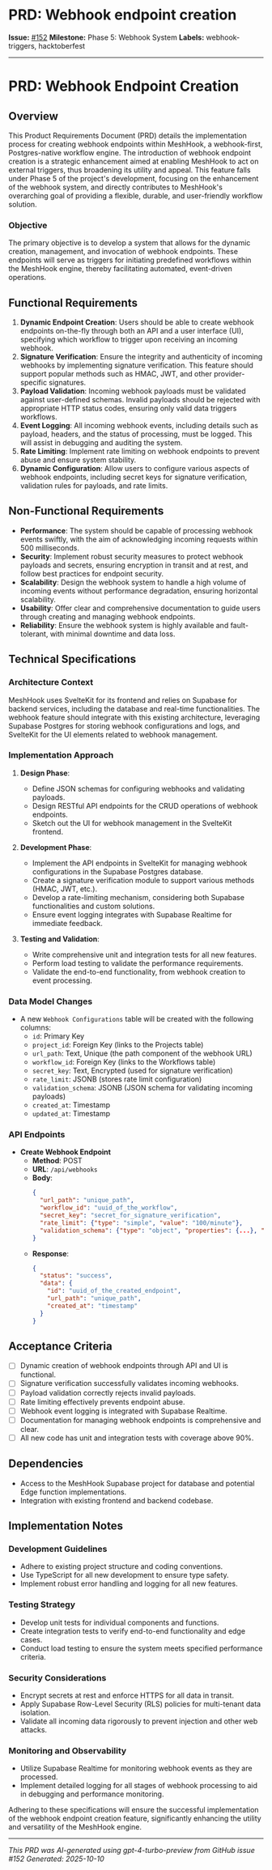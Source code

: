 # PRD: Webhook endpoint creation

**Issue:** [#152](https://github.com/profullstack/meshhook/issues/152)
**Milestone:** Phase 5: Webhook System
**Labels:** webhook-triggers, hacktoberfest

---

# PRD: Webhook Endpoint Creation

## Overview

This Product Requirements Document (PRD) details the implementation process for creating webhook endpoints within MeshHook, a webhook-first, Postgres-native workflow engine. The introduction of webhook endpoint creation is a strategic enhancement aimed at enabling MeshHook to act on external triggers, thus broadening its utility and appeal. This feature falls under Phase 5 of the project's development, focusing on the enhancement of the webhook system, and directly contributes to MeshHook's overarching goal of providing a flexible, durable, and user-friendly workflow solution.

### Objective

The primary objective is to develop a system that allows for the dynamic creation, management, and invocation of webhook endpoints. These endpoints will serve as triggers for initiating predefined workflows within the MeshHook engine, thereby facilitating automated, event-driven operations.

## Functional Requirements

1. **Dynamic Endpoint Creation**: Users should be able to create webhook endpoints on-the-fly through both an API and a user interface (UI), specifying which workflow to trigger upon receiving an incoming webhook.
2. **Signature Verification**: Ensure the integrity and authenticity of incoming webhooks by implementing signature verification. This feature should support popular methods such as HMAC, JWT, and other provider-specific signatures.
3. **Payload Validation**: Incoming webhook payloads must be validated against user-defined schemas. Invalid payloads should be rejected with appropriate HTTP status codes, ensuring only valid data triggers workflows.
4. **Event Logging**: All incoming webhook events, including details such as payload, headers, and the status of processing, must be logged. This will assist in debugging and auditing the system.
5. **Rate Limiting**: Implement rate limiting on webhook endpoints to prevent abuse and ensure system stability.
6. **Dynamic Configuration**: Allow users to configure various aspects of webhook endpoints, including secret keys for signature verification, validation rules for payloads, and rate limits.

## Non-Functional Requirements

- **Performance**: The system should be capable of processing webhook events swiftly, with the aim of acknowledging incoming requests within 500 milliseconds.
- **Security**: Implement robust security measures to protect webhook payloads and secrets, ensuring encryption in transit and at rest, and follow best practices for endpoint security.
- **Scalability**: Design the webhook system to handle a high volume of incoming events without performance degradation, ensuring horizontal scalability.
- **Usability**: Offer clear and comprehensive documentation to guide users through creating and managing webhook endpoints.
- **Reliability**: Ensure the webhook system is highly available and fault-tolerant, with minimal downtime and data loss.

## Technical Specifications

### Architecture Context

MeshHook uses SvelteKit for its frontend and relies on Supabase for backend services, including the database and real-time functionalities. The webhook feature should integrate with this existing architecture, leveraging Supabase Postgres for storing webhook configurations and logs, and SvelteKit for the UI elements related to webhook management.

### Implementation Approach

1. **Design Phase**:
    - Define JSON schemas for configuring webhooks and validating payloads.
    - Design RESTful API endpoints for the CRUD operations of webhook endpoints.
    - Sketch out the UI for webhook management in the SvelteKit frontend.

2. **Development Phase**:
    - Implement the API endpoints in SvelteKit for managing webhook configurations in the Supabase Postgres database.
    - Create a signature verification module to support various methods (HMAC, JWT, etc.).
    - Develop a rate-limiting mechanism, considering both Supabase functionalities and custom solutions.
    - Ensure event logging integrates with Supabase Realtime for immediate feedback.

3. **Testing and Validation**:
    - Write comprehensive unit and integration tests for all new features.
    - Perform load testing to validate the performance requirements.
    - Validate the end-to-end functionality, from webhook creation to event processing.

### Data Model Changes

- A new `Webhook Configurations` table will be created with the following columns:
  - `id`: Primary Key
  - `project_id`: Foreign Key (links to the Projects table)
  - `url_path`: Text, Unique (the path component of the webhook URL)
  - `workflow_id`: Foreign Key (links to the Workflows table)
  - `secret_key`: Text, Encrypted (used for signature verification)
  - `rate_limit`: JSONB (stores rate limit configuration)
  - `validation_schema`: JSONB (JSON schema for validating incoming payloads)
  - `created_at`: Timestamp
  - `updated_at`: Timestamp

### API Endpoints

- **Create Webhook Endpoint**
  - **Method**: POST
  - **URL**: `/api/webhooks`
  - **Body**:
    ```json
    {
      "url_path": "unique_path",
      "workflow_id": "uuid_of_the_workflow",
      "secret_key": "secret_for_signature_verification",
      "rate_limit": {"type": "simple", "value": "100/minute"},
      "validation_schema": {"type": "object", "properties": {...}, "required": [...]}
    }
    ```
  - **Response**:
    ```json
    {
      "status": "success",
      "data": {
        "id": "uuid_of_the_created_endpoint",
        "url_path": "unique_path",
        "created_at": "timestamp"
      }
    }
    ```

## Acceptance Criteria

- [ ] Dynamic creation of webhook endpoints through API and UI is functional.
- [ ] Signature verification successfully validates incoming webhooks.
- [ ] Payload validation correctly rejects invalid payloads.
- [ ] Rate limiting effectively prevents endpoint abuse.
- [ ] Webhook event logging is integrated with Supabase Realtime.
- [ ] Documentation for managing webhook endpoints is comprehensive and clear.
- [ ] All new code has unit and integration tests with coverage above 90%.

## Dependencies

- Access to the MeshHook Supabase project for database and potential Edge function implementations.
- Integration with existing frontend and backend codebase.

## Implementation Notes

### Development Guidelines

- Adhere to existing project structure and coding conventions.
- Use TypeScript for all new development to ensure type safety.
- Implement robust error handling and logging for all new features.

### Testing Strategy

- Develop unit tests for individual components and functions.
- Create integration tests to verify end-to-end functionality and edge cases.
- Conduct load testing to ensure the system meets specified performance criteria.

### Security Considerations

- Encrypt secrets at rest and enforce HTTPS for all data in transit.
- Apply Supabase Row-Level Security (RLS) policies for multi-tenant data isolation.
- Validate all incoming data rigorously to prevent injection and other web attacks.

### Monitoring and Observability

- Utilize Supabase Realtime for monitoring webhook events as they are processed.
- Implement detailed logging for all stages of webhook processing to aid in debugging and performance monitoring.

Adhering to these specifications will ensure the successful implementation of the webhook endpoint creation feature, significantly enhancing the utility and versatility of the MeshHook engine.

---

*This PRD was AI-generated using gpt-4-turbo-preview from GitHub issue #152*
*Generated: 2025-10-10*
